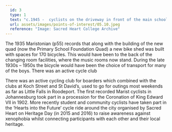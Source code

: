 ```yaml
---
  id: 3
  type: 1
  text: "c.1945 -  cyclists on the driveway in front of the main school building."
  url: assets/images/points-of-interest/05.10.jpeg
  reference: "Image: Sacred Heart College Archive"
---
```

The 1935 Maristonian (p55) records that along with the building of the new quad (now the Primary School Foundation Quad) a new bike shed was built with spaces for 170 bicycles. This would have been to the back of the changing room facilities, where the music rooms now stand. During the late 1930s – 1950s the bicycle would have been the choice of transport for many of the boys. There was an active cycle club

There was an active cycling club for boarders which combined with the clubs at Koch Street and St David’s, used to go for outings most weekends as far as Little Falls in Roodeport. The first recorded Marist cyclists in Johannesburg took part in a procession for the Coronation of King Edward VII in 1902\. More recently student and community cyclists have taken part in the ‘Hearts into the Future’ cycle ride around the city organised by Sacred Heart on Heritage Day (in 2015 and 2016) to raise awareness against xenophobia whilst connecting participants with each other and their local heritage.
        
